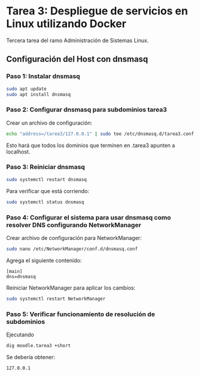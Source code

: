 # Tarea 3: Despliegue de servicios en Linux utilizando Docker
Tercera tarea del ramo Administración de Sistemas Linux.


## Configuración del Host con dnsmasq

### Paso 1: Instalar dnsmasq

```bash
sudo apt update
sudo apt install dnsmasq
```

### Paso 2: Configurar dnsmasq para subdominios tarea3

Crear un archivo de configuración:

```bash
echo "address=/tarea3/127.0.0.1" | sudo tee /etc/dnsmasq.d/tarea3.conf
```

Esto hará que todos los dominios que terminen en .tarea3 apunten a localhost.

### Paso 3: Reiniciar dnsmasq

```bash
sudo systemctl restart dnsmasq
```

Para verificar que está corriendo:

```bash
sudo systemctl status dnsmasq
```

### Paso 4: Configurar el sistema para usar dnsmasq como resolver DNS configurando NetworkManager

Crear archivo de configuración para NetworkManager:

```bash
sudo nano /etc/NetworkManager/conf.d/dnsmasq.conf
```

Agrega el siguiente contenido:

```
[main]
dns=dnsmasq
```

Reiniciar NetworkManager para aplicar los cambios:

```bash
sudo systemctl restart NetworkManager
```

### Paso 5: Verificar funcionamiento de resolución de subdominios

Ejecutando

```bash
dig moodle.tarea3 +short
```

Se debería obtener:

```bash
127.0.0.1
```